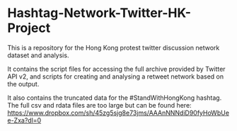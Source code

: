 # Hashtag-Network-Twitter-HK-Project
This is a repository for the Hong Kong protest twitter discussion network dataset and analysis.

It contains the script files for accessing the full archive provided by Twitter API v2, and scripts for creating and analysing a retweet network based on the output. 

It also contains the truncated data for the #StandWithHongKong hashtag. The full csv and rdata files are too large but can be found here:
https://www.dropbox.com/sh/45zg5sjg8e73jms/AAAnNNNdiD90fyHoWbUee-Zxa?dl=0


